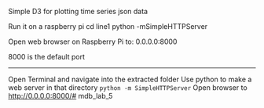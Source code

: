 Simple D3 for plotting time series json data 

Run it on a raspberry pi 
    cd line1
    python -mSimpleHTTPServer 

Open web browser on Raspberry Pi to: 0.0.0.0:8000 

8000 is the default port

---

Open Terminal and navigate into the extracted folder
Use python to make a web server in that directory `python -m SimpleHTTPServer`
Open browser to http://0.0.0.0:8000/# mdb_lab_5
